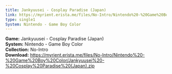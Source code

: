 ```yaml
---
title: Jankyuusei - Cosplay Paradise (Japan)
link: https://myrient.erista.me/files/No-Intro/Nintendo%20-%20Game%20Boy%20Color/Jankyuusei%20-%20Cosplay%20Paradise%20(Japan).zip
type: single1
System: Nintendo - Game Boy Color
---
```

<b>Game:</b> Jankyuusei - Cosplay Paradise (Japan)<br>
<b>System:</b> Nintendo - Game Boy Color<br>
<b>Collection:</b> No-Intro<br>
<b>Download:</b> https://myrient.erista.me/files/No-Intro/Nintendo%20-%20Game%20Boy%20Color/Jankyuusei%20-%20Cosplay%20Paradise%20(Japan).zip